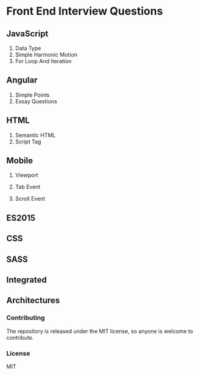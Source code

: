 # Front End Interview Questions

## JavaScript

1. Data Type
2. Simple Harmonic Motion
3. For Loop And Iteration

## Angular

1. Simple Points
2. Essay Questions


## HTML

1. Semantic HTML
2. Script Tag

## Mobile

1. Viewport

2. Tab Event

3. Scroll Event

## ES2015

## CSS

## SASS

## Integrated

## Architectures

### Contributing

The repository is released under the MIT license, so anyone is welcome to contribute.

### License

MIT
